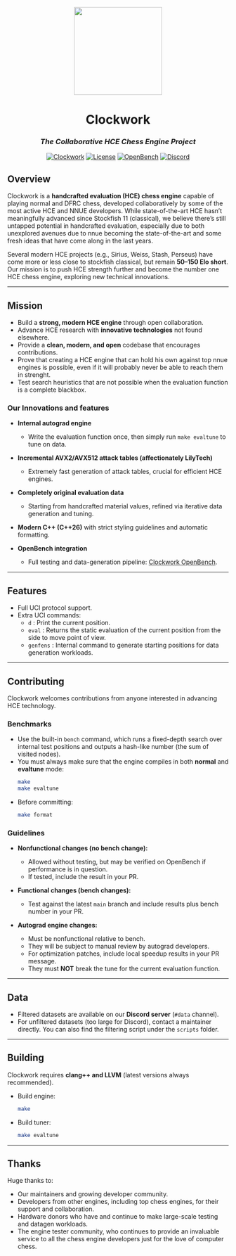 <p align="center"><img src="assets/logo.png" width="200"></p>

<div align="center">
<h1>Clockwork</h1>
<h3><i>The Collaborative HCE Chess Engine Project</i></h3>

<p></p>

[![Clockwork](https://github.com/official-clockwork/Clockwork/actions/workflows/clockwork.yml/badge.svg)](https://github.com/official-clockwork/Clockwork/actions/workflows/clockwork.yml)
[![License](https://img.shields.io/badge/license-AGPL_3.0-blue)](LICENSE)
[![OpenBench](https://img.shields.io/badge/OpenBench-view-orange)](http://clockworkopenbench.pythonanywhere.com)
[![Discord](https://img.shields.io/badge/chat-Discord-7289DA)](https://discord.gg/7ffYSCae2f)
</div>

## Overview  
Clockwork is a **handcrafted evaluation (HCE) chess engine** capable of playing normal and DFRC chess, developed collaboratively by some of the most active HCE and NNUE developers. While state-of-the-art HCE hasn’t meaningfully advanced since Stockfish 11 (classical), we believe there’s still untapped potential in handcrafted evaluation, especially due to both unexplored avenues due to nnue becoming the state-of-the-art and some fresh ideas that have come along in the last years.  

Several modern HCE projects (e.g., Sirius, Weiss, Stash, Perseus) have come more or less close to stockfish classical, but remain **50–150 Elo short**. Our mission is to push HCE strength further and become the number one HCE chess engine, exploring new technical innovations.  

---

## Mission  
- Build a **strong, modern HCE engine** through open collaboration.  
- Advance HCE research with **innovative technologies** not found elsewhere.  
- Provide a **clean, modern, and open** codebase that encourages contributions.  
- Prove that creating a HCE engine that can hold his own against top nnue engines is possible, even if it will probably never be able to reach them in strenght.
- Test search heuristics that are not possible when the evaluation function is a complete blackbox.

### Our Innovations and features  
- **Internal autograd engine**  
  - Write the evaluation function once, then simply run `make evaltune` to tune on data.  

- **Incremental AVX2/AVX512 attack tables (affectionately LilyTech)**  
  - Extremely fast generation of attack tables, crucial for efficient HCE engines.  

- **Completely original evaluation data**  
  - Starting from handcrafted material values, refined via iterative data generation and tuning.  

- **Modern C++ (C++26)** with strict styling guidelines and automatic formatting.  

- **OpenBench integration**  
  - Full testing and data-generation pipeline: [Clockwork OpenBench](http://clockworkopenbench.pythonanywhere.com).  

---

## Features  
- Full UCI protocol support.  
- Extra UCI commands:  
  - `d` : Print the current position.  
  - `eval` : Returns the static evaluation of the current position from the side to move point of view.
  - `genfens` : Internal command to generate starting positions for data generation workloads.    

---

## Contributing  
Clockwork welcomes contributions from anyone interested in advancing HCE technology.  

### Benchmarks  
- Use the built-in `bench` command, which runs a fixed-depth search over internal test positions and outputs a hash-like number (the sum of visited nodes).
- You must always make sure that the engine compiles in both **normal** and **evaltune** mode:  
  ```bash
  make
  make evaltune
  ```  
- Before committing:  
  ```bash
  make format
  ```

### Guidelines  
- **Nonfunctional changes (no bench change):**  
  - Allowed without testing, but may be verified on OpenBench if performance is in question.  
  - If tested, include the result in your PR.  

- **Functional changes (bench changes):**  
  - Test against the latest `main` branch and include results plus bench number in your PR.  

- **Autograd engine changes:**  
  - Must be nonfunctional relative to bench.  
  - They will be subject to manual review by autograd developers.  
  - For optimization patches, include local speedup results in your PR message.
  - They must **NOT** break the tune for the current evaluation function.

---

## Data  
- Filtered datasets are available on our **Discord server** (`#data` channel).  
- For unfiltered datasets (too large for Discord), contact a maintainer directly. You can also find the filtering script under the `scripts` folder.

---

## Building  
Clockwork requires **clang++ and LLVM** (latest versions always recommended).  

- Build engine:  
  ```bash
  make
  ```  

- Build tuner:  
  ```bash
  make evaltune
  ```  

---

## Thanks 
Huge thanks to:  
- Our maintainers and growing developer community.  
- Developers from other engines, including top chess engines, for their support and collaboration.  
- Hardware donors who have and continue to make large-scale testing and datagen workloads.  
- The engine tester community, who continues to provide an invaluable service to all the chess engine developers just for the love of computer chess.